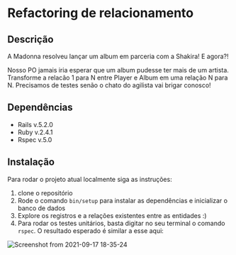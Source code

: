 # Refactoring de relacionamento

## Descrição
A Madonna resolveu lançar um album em parceria com a Shakira! E agora?!

Nosso PO jamais iria esperar que um album pudesse ter mais de um artista. Transforme a relacão 1 para N entre Player e Album em uma relação N para N. Precisamos de testes senão o chato do agilista vai brigar conosco!

## Dependências
- Rails v.5.2.0
- Ruby v.2.4.1
- Rspec v.5.0

## Instalação
Para rodar o projeto atual localmente siga as instruções:

1. clone o repositório
2. Rode o comando `bin/setup` para instalar as dependências e inicializar o banco de dados
3. Explore os registros e a relações existentes entre as entidades :)
4. Para rodar os testes unitários, basta digitar no seu terminal o comando `rspec`. O resultado esperado é similar a esse aqui:

![Screenshot from 2021-09-17 18-35-24](https://user-images.githubusercontent.com/70042529/133856112-60b233ae-7e3c-44f0-a66b-a306e5818010.png)
